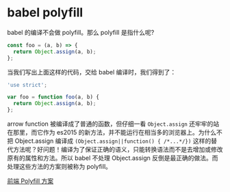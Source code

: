 # babel polyfill

babel 的编译不会做 polyfill。那么 polyfill 是指什么呢?

```js
const foo = (a, b) => {
  return Object.assign(a, b);
};
```

当我们写出上面这样的代码，交给 babel 编译时，我们得到了：

```js
'use strict';

var foo = function foo(a, b) {
  return Object.assign(a, b);
};
```

arrow function 被编译成了普通的函数，但仔细一看 `Object.assign` 还牢牢的站在那里，而它作为 es2015 的新方法，并不能运行在相当多的浏览器上。为什么不把 Object.assign 编译成 `(Object.assign||function() { /*...*/})` 这样的替代方法呢？好问题！编译为了保证正确的语义，只能转换语法而不是去增加或修改原有的属性和方法。所以 babel 不处理 Object.assign 反倒是最正确的做法。而处理这些方法的方案则被称为 polyfill。

[前端 Polyfill 方案](https://juejin.cn/post/6844903486857936909)
